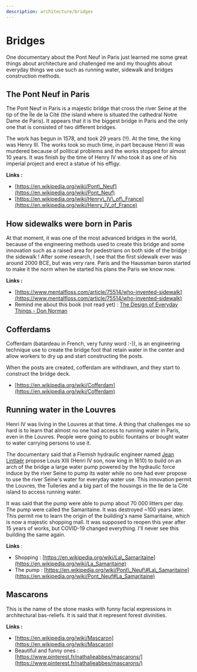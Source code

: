 ```yaml
---
description: architecture/bridges
---
```


# Bridges

One documentary about the Pont Neuf in Paris just learned me some great things about architecture and challenged me and my thoughts about everyday things we use such as running water, sidewalk and bridges construction methods.

## The Pont Neuf in Paris

The Pont Neuf in Paris is a majestic bridge that cross the river Seine at the tip of the Île de la Cité \(the island where is situated the cathedral Notre Dame de Paris\). It appears that it is the biggest bridge in Paris and the only one that is consisted of two different bridges.

The work has begun in 1578, and took 29 years \(!!\). At the time, the king was Henry III. The works took so much time, in part because Henri III was murdered because of political problems and the works stopped for almost 10 years. It was finish by the time of Henry IV who took it as one of his imperial project and erect a statue of his effigy.

**Links :**

* [https://en.wikipedia.org/wiki/Pont\_Neuf](https://en.wikipedia.org/wiki/Pont_Neuf)
* [https://en.wikipedia.org/wiki/Henry\_IV\_of\_France](https://en.wikipedia.org/wiki/Henry_IV_of_France)

## How sidewalks were born in Paris

At that moment, it was one of the most advanced bridges in the world, because of the engineering methods used to create this bridge and some innovation such as a raised area for pedestrians on both side of the bridge : the sidewalk ! After some research, I see that the first sidewalk ever was around 2000 BCE, but was very rare. Paris and the Haussman baron started to make it the norm when he started his plans the Paris we know now.

**Links :**

* [https://www.mentalfloss.com/article/75514/who-invented-sidewalk](https://www.mentalfloss.com/article/75514/who-invented-sidewalk)
* Remind me about this book \(not read yet\) :  [The Design of Everyday Things - Don Norman](https://www.amazon.fr/Design-Everyday-Things-Revised-Expanded/dp/0465050654)

## Cofferdams

Cofferdam \(batardeau in French, very funny word :-\)\), is an engineering technique use to create the bridge foot that retain water in the center and allow workers to dry up and start constructing the posts.

When the posts are created, cofferdam are withdrawn, and they start to construct the bridge deck.

* [https://en.wikipedia.org/wiki/Cofferdam](https://en.wikipedia.org/wiki/Cofferdam)

## Running water in the Louvres

Henri IV was living in the Louvres at that time. A thing that challenges me so hard is to learn that almost no one had access to running water in Paris, even in the Louvres. People were going to public fountains or bought water to water carrying persons to use it.

The documentary said that a Flemish hydraulic engineer named [Jean Lintlaër](https://fr.wikipedia.org/wiki/Jean_Lintla%C3%ABr) propose Louis XIII \(Henri IV son, now king in 1610\) to build on an arch of the bridge a large water pump powered by the hydraulic force induce by the river Seine to pump its water while no one had ever propose to use the river Seine's water for everyday water use. This innovation permit the Louvres, the Tuileries and a big part of the housings in the Ile de la Cité island to access running water.

It was said that the pump were able to pump about 70 000 litters per day. The pump were called the Samaritaine. It was destroyed ~100 years later. This permit me to learn the origin of the building's name Samaritaine, which is now a majestic shopping mall. It was supposed to reopen this year after 15 years of works, but COVID-19 changed everything. I'll never see this building the same again.

**Links** :

* Shopping : [https://en.wikipedia.org/wiki/La\_Samaritaine](https://en.wikipedia.org/wiki/La_Samaritaine)
* The pump : [https://en.wikipedia.org/wiki/Pont\_Neuf\#La\_Samaritaine](https://en.wikipedia.org/wiki/Pont_Neuf#La_Samaritaine)

## Mascarons

This is the name of the stone masks with funny facial expressions in architectural bas-reliefs. It is said that it represent forest divinities.

**Links :**

* [https://en.wikipedia.org/wiki/Mascaron](https://en.wikipedia.org/wiki/Mascaron)
* Beautiful and funny ones : [https://www.pinterest.fr/nathalieabbes/mascarons/](https://www.pinterest.fr/nathalieabbes/mascarons/)

